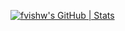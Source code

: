 [![fvishw's GitHub | Stats](https://stats.quine.sh/fvishw/github?theme=dark)](https://quine.sh?utm_source=widgets&utm_campaign=fvishw)
